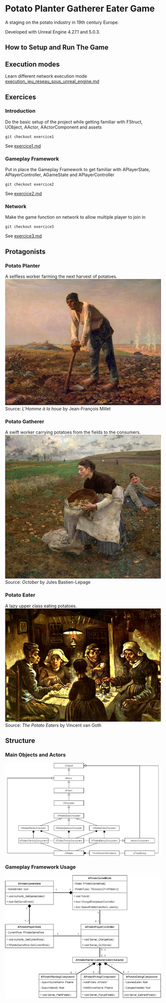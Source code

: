 # Potato Planter Gatherer Eater Game
A staging on the potato industry in 19th century Europe.

Developed with Unreal Engine 4.27.1 and 5.0.3.

## How to Setup and Run The Game
## Execution modes
Learn different network execution mode [execution_jeu_reseau_sous_unreal_engine.md](Documentation/execution_jeu_reseau_sous_unreal_engine.md)

## Exercices
### Introduction
Do the basic setup of the project while getting familiar with FStruct, UObject, AActor, AActorComponent and assets
```
git checkout exercice1
```
See [exercice1.md](Documentation/exercice1.md)

### Gameplay Framework
Put in place the Gameplay Framework to get familiar with APlayerState, APlayerController, AGameState and APlayerController
```
git checkout exercice2
```
See [exercice2.md](Documentation/exercice2.md)

### Network
Make the game function on network to allow multiple player to join in
```
git checkout exercice3
```
See [exercice3.md](Documentation/exercice3.md)

## Protagonists

### Potato Planter
A selfless worker farming the next harvest of potatoes.
![Planter](Documentation/Jean_Francois_Millet.jpg)                         
Source: *L'Homme à la houe* by Jean-François Millet

### Potato Gatherer
A swift worker carrying potatoes from the fields to the consumers.
![Gatherer](Documentation/October.jpg) 
Source: *October* by Jules Bastien-Lepage

### Potato Eater
A lazy upper class eating potatoes.
![Eater](Documentation/Potato_Eater.jpg) 
Source: *The Potato Eaters* by Vincent van Goth

## Structure
### Main Objects and Actors 
![Diagram1](Documentation/diagram.png)

### Gameplay Framework Usage
![Diagram2](Documentation/diagram2.png)
